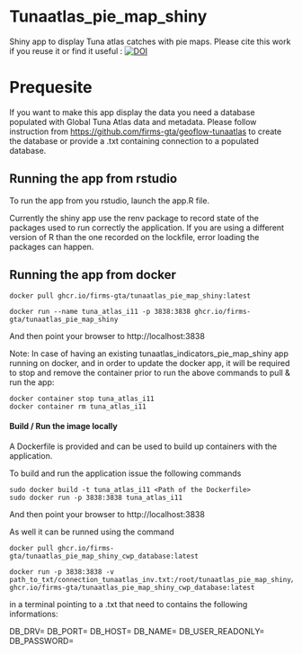 # Tunaatlas_pie_map_shiny

Shiny app to display Tuna atlas catches with pie maps.
Please cite this work if you reuse it or find it useful : [![DOI](https://zenodo.org/badge/DOI/10.5281/zenodo.13685479.svg)](https://doi.org/10.5281/zenodo.13685479)


# Prequesite

If you want to make this app display the data you need a database populated with Global Tuna Atlas data and metadata. Please follow instruction from https://github.com/firms-gta/geoflow-tunaatlas to create the database or provide a .txt containing connection to a populated database. 

## Running the app from rstudio

To run the app from you rstudio, launch the app.R file.

Currently the shiny app use the renv package to record state of the packages used to run correctly the application. If you are using a different version of R than the one recorded on the lockfile, error loading the packages can happen.

## Running the app from docker

```
docker pull ghcr.io/firms-gta/tunaatlas_pie_map_shiny:latest

docker run --name tuna_atlas_i11 -p 3838:3838 ghcr.io/firms-gta/tunaatlas_pie_map_shiny
```

And then point your browser to http://localhost:3838

Note: In case of having an existing tunaatlas_indicators_pie_map_shiny app running on docker, and in order to update the docker app, it will be required to stop and remove the container prior to run the above commands to pull & run the app:

```
docker container stop tuna_atlas_i11
docker container rm tuna_atlas_i11
```

#### Build / Run the image locally

A Dockerfile is provided and can be used to build up containers with the application.

To build and run the application issue the following commands
```
sudo docker build -t tuna_atlas_i11 <Path of the Dockerfile>
sudo docker run -p 3838:3838 tuna_atlas_i11
```

And then point your browser to http://localhost:3838

As well it can be runned using the command 

```
docker pull ghcr.io/firms-gta/tunaatlas_pie_map_shiny_cwp_database:latest

docker run -p 3838:3838 -v path_to_txt/connection_tunaatlas_inv.txt:/root/tunaatlas_pie_map_shiny/connection_tunaatlas_inv.txt ghcr.io/firms-gta/tunaatlas_pie_map_shiny_cwp_database:latest
```

in a terminal pointing to a .txt that need to contains the following informations:

DB_DRV=
DB_PORT=
DB_HOST=
DB_NAME=
DB_USER_READONLY=
DB_PASSWORD=
